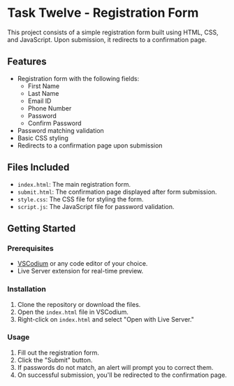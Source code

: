 # Task Twelve - Registration Form

This project consists of a simple registration form built using HTML, CSS, and JavaScript. Upon submission, it redirects to a confirmation page.

## Features

- Registration form with the following fields:
  - First Name
  - Last Name
  - Email ID
  - Phone Number
  - Password
  - Confirm Password
- Password matching validation
- Basic CSS styling
- Redirects to a confirmation page upon submission

## Files Included

- `index.html`: The main registration form.
- `submit.html`: The confirmation page displayed after form submission.
- `style.css`: The CSS file for styling the form.
- `script.js`: The JavaScript file for password validation.

## Getting Started

### Prerequisites

- [VSCodium](https://vscodium.com/) or any code editor of your choice.
- Live Server extension for real-time preview.

### Installation

1. Clone the repository or download the files.
2. Open the `index.html` file in VSCodium.
3. Right-click on `index.html` and select "Open with Live Server."

### Usage

1. Fill out the registration form.
2. Click the "Submit" button.
3. If passwords do not match, an alert will prompt you to correct them.
4. On successful submission, you'll be redirected to the confirmation page.
